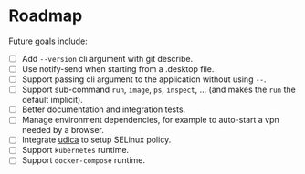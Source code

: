 # Roadmap

Future goals include:

- [ ] Add `--version` cli argument with git describe.
- [ ] Use notify-send when starting from a .desktop file.
- [ ] Support passing cli argument to the application without using `--`.
- [ ] Support sub-command `run`, `image`, `ps`, `inspect`, ... (and makes the `run` the default implicit).
- [ ] Better documentation and integration tests.
- [ ] Manage environment dependencies, for example to auto-start a vpn needed by a browser.
- [ ] Integrate [udica](https://github.com/containers/udica) to setup SELinux policy.
- [ ] Support `kubernetes` runtime.
- [ ] Support `docker-compose` runtime.
